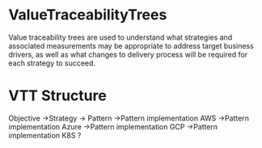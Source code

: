 # ValueTraceabilityTrees
Value traceability trees are used to understand what strategies and associated measurements may be appropriate to address target business drivers, as well as what changes to delivery process will be required for each strategy to succeed.

# VTT Structure

Objective
    \->Strategy
            -> Pattern
                    ->Pattern implementation AWS
                    ->Pattern implementation Azure
                    ->Pattern implementation GCP
                    ->Pattern implementation K8S ?
